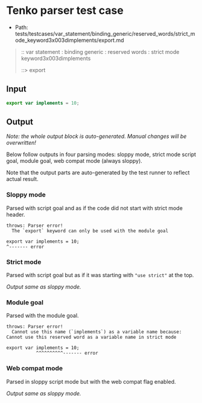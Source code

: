 # Tenko parser test case

- Path: tests/testcases/var_statement/binding_generic/reserved_words/strict_mode_keyword3x003dimplements/export.md

> :: var statement : binding generic : reserved words : strict mode keyword3x003dimplements
>
> ::> export

## Input


`````js
export var implements = 10;
`````

## Output

_Note: the whole output block is auto-generated. Manual changes will be overwritten!_

Below follow outputs in four parsing modes: sloppy mode, strict mode script goal, module goal, web compat mode (always sloppy).

Note that the output parts are auto-generated by the test runner to reflect actual result.

### Sloppy mode

Parsed with script goal and as if the code did not start with strict mode header.

`````
throws: Parser error!
  The `export` keyword can only be used with the module goal

export var implements = 10;
^------- error
`````

### Strict mode

Parsed with script goal but as if it was starting with `"use strict"` at the top.

_Output same as sloppy mode._

### Module goal

Parsed with the module goal.

`````
throws: Parser error!
  Cannot use this name (`implements`) as a variable name because: Cannot use this reserved word as a variable name in strict mode

export var implements = 10;
           ^^^^^^^^^^------- error
`````


### Web compat mode

Parsed in sloppy script mode but with the web compat flag enabled.

_Output same as sloppy mode._
